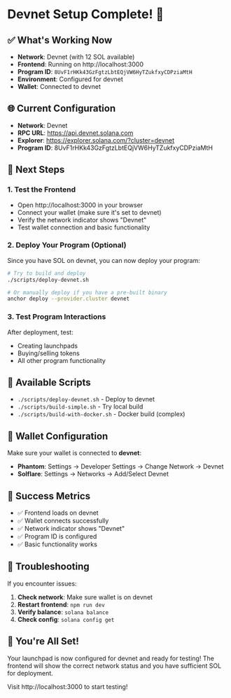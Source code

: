 # Devnet Setup Complete! 🎉

## ✅ What's Working Now

- **Network**: Devnet (with 12 SOL available)
- **Frontend**: Running on http://localhost:3000
- **Program ID**: `8UvF1rHKk43GzFgtzLbtEQjVW6HyTZukfxyCDPziaMtH`
- **Environment**: Configured for devnet
- **Wallet**: Connected to devnet

## 🌐 Current Configuration

- **Network**: Devnet
- **RPC URL**: https://api.devnet.solana.com
- **Explorer**: https://explorer.solana.com/?cluster=devnet
- **Program ID**: 8UvF1rHKk43GzFgtzLbtEQjVW6HyTZukfxyCDPziaMtH

## 🚀 Next Steps

### 1. Test the Frontend
- Open http://localhost:3000 in your browser
- Connect your wallet (make sure it's set to devnet)
- Verify the network indicator shows "Devnet"
- Test wallet connection and basic functionality

### 2. Deploy Your Program (Optional)
Since you have SOL on devnet, you can now deploy your program:

```bash
# Try to build and deploy
./scripts/deploy-devnet.sh

# Or manually deploy if you have a pre-built binary
anchor deploy --provider.cluster devnet
```

### 3. Test Program Interactions
After deployment, test:
- Creating launchpads
- Buying/selling tokens
- All other program functionality

## 🔧 Available Scripts

- `./scripts/deploy-devnet.sh` - Deploy to devnet
- `./scripts/build-simple.sh` - Try local build
- `./scripts/build-with-docker.sh` - Docker build (complex)

## 📱 Wallet Configuration

Make sure your wallet is connected to **devnet**:
- **Phantom**: Settings → Developer Settings → Change Network → Devnet
- **Solflare**: Settings → Networks → Add/Select Devnet

## 🎯 Success Metrics

- ✅ Frontend loads on devnet
- ✅ Wallet connects successfully
- ✅ Network indicator shows "Devnet"
- ✅ Program ID is configured
- ✅ Basic functionality works

## 🐛 Troubleshooting

If you encounter issues:
1. **Check network**: Make sure wallet is on devnet
2. **Restart frontend**: `npm run dev`
3. **Verify balance**: `solana balance`
4. **Check config**: `solana config get`

## 🌟 You're All Set!

Your launchpad is now configured for devnet and ready for testing! The frontend will show the correct network status and you have sufficient SOL for deployment.

Visit http://localhost:3000 to start testing!



